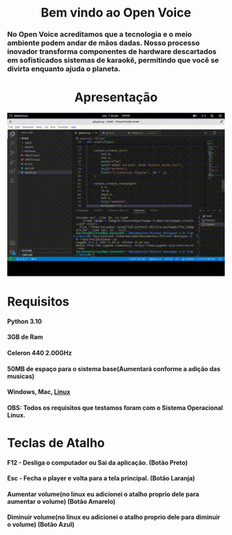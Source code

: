 <h1 align="center">
  Bem vindo ao Open Voice
</h1>

<h3>No Open Voice acreditamos que a tecnologia e o meio ambiente podem andar de mãos dadas. Nosso processo inovador transforma componentes de hardware descartados em sofisticados sistemas de karaokê, permitindo que você se divirta enquanto ajuda o planeta.</h3>

<h1 align="center">
  Apresentação
</h1>

<p align="center">
  <img width="800px" src="testeplayermoldura.gif">
</p>


<h1>Requisitos</h1>
<h4>Python 3.10</h4> 
<h4>3GB de Ram</h4>
<h4>Celeron 440 2.00GHz</h4>
<h4>50MB de espaço para o sistema base(Aumentará conforme a adição das musicas)</h4>
<h4>Windows, Mac, <a href="https://github.com/OpenVoiceForAll/OpenVoice-Karaoke-for-All/tree/main/Linux">Linux</a></h4>
<h4>OBS: Todos os requisitos que testamos foram com o Sistema Operacional Linux.</h4>

<h1>Teclas de Atalho</h1>
<h4>F12 - Desliga o computador ou Sai da aplicação. (Botão Preto)</h4>
<h4>Esc - Fecha o player e volta para a tela principal. (Botão Laranja)</h4>
<h4>Aumentar volume(no linux eu adicionei o atalho proprio dele para aumentar o volume) (Botão Amarelo)</h4>
<h4>Diminuir volume(no linux eu adicionei o atalho proprio dele para diminuir o volume) (Botão Azul)</h4>
